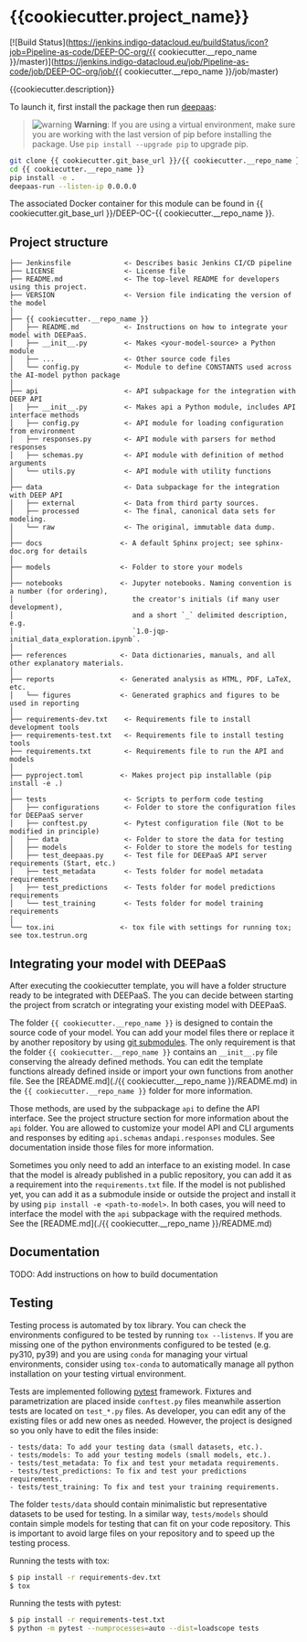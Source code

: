 # {{cookiecutter.project_name}}

[![Build Status](https://jenkins.indigo-datacloud.eu/buildStatus/icon?job=Pipeline-as-code/DEEP-OC-org/{{ cookiecutter.__repo_name }}/master)](https://jenkins.indigo-datacloud.eu/job/Pipeline-as-code/job/DEEP-OC-org/job/{{ cookiecutter.__repo_name }}/job/master)

{{cookiecutter.description}}

To launch it, first install the package then run [deepaas](https://github.com/indigo-dc/DEEPaaS):

> ![warning](https://img.shields.io/badge/Warning-red.svg) **Warning**: If you are using a virtual environment, make sure you are working with the last version of pip before installing the package. Use `pip install --upgrade pip` to upgrade pip.

```bash
git clone {{ cookiecutter.git_base_url }}/{{ cookiecutter.__repo_name }}
cd {{ cookiecutter.__repo_name }}
pip install -e .
deepaas-run --listen-ip 0.0.0.0
```

The associated Docker container for this module can be found in {{ cookiecutter.git_base_url }}/DEEP-OC-{{ cookiecutter.__repo_name }}.

## Project structure

```
├── Jenkinsfile             <- Describes basic Jenkins CI/CD pipeline
├── LICENSE                 <- License file
├── README.md               <- The top-level README for developers using this project.
├── VERSION                 <- Version file indicating the version of the model
│
├── {{ cookiecutter.__repo_name }}
│   ├── README.md           <- Instructions on how to integrate your model with DEEPaaS.
│   ├── __init__.py         <- Makes <your-model-source> a Python module
│   ├── ...                 <- Other source code files
│   └── config.py           <- Module to define CONSTANTS used across the AI-model python package
│
├── api                     <- API subpackage for the integration with DEEP API
│   ├── __init__.py         <- Makes api a Python module, includes API interface methods
│   ├── config.py           <- API module for loading configuration from environment
│   ├── responses.py        <- API module with parsers for method responses
│   ├── schemas.py          <- API module with definition of method arguments
│   └── utils.py            <- API module with utility functions
│
├── data                    <- Data subpackage for the integration with DEEP API
│   ├── external            <- Data from third party sources.
│   ├── processed           <- The final, canonical data sets for modeling.
│   └── raw                 <- The original, immutable data dump.
│
├── docs                   <- A default Sphinx project; see sphinx-doc.org for details
│
├── models                 <- Folder to store your models
│
├── notebooks              <- Jupyter notebooks. Naming convention is a number (for ordering),
│                             the creator's initials (if many user development),
│                             and a short `_` delimited description, e.g.
│                             `1.0-jqp-initial_data_exploration.ipynb`.
│
├── references             <- Data dictionaries, manuals, and all other explanatory materials.
│
├── reports                <- Generated analysis as HTML, PDF, LaTeX, etc.
│   └── figures            <- Generated graphics and figures to be used in reporting
│
├── requirements-dev.txt    <- Requirements file to install development tools
├── requirements-test.txt   <- Requirements file to install testing tools
├── requirements.txt        <- Requirements file to run the API and models
│
├── pyproject.toml         <- Makes project pip installable (pip install -e .)
│
├── tests                   <- Scripts to perform code testing
│   ├── configurations      <- Folder to store the configuration files for DEEPaaS server
│   ├── conftest.py         <- Pytest configuration file (Not to be modified in principle)
│   ├── data                <- Folder to store the data for testing
│   ├── models              <- Folder to store the models for testing
│   ├── test_deepaas.py     <- Test file for DEEPaaS API server requirements (Start, etc.)
│   ├── test_metadata       <- Tests folder for model metadata requirements
│   ├── test_predictions    <- Tests folder for model predictions requirements
│   └── test_training       <- Tests folder for model training requirements
│
└── tox.ini                <- tox file with settings for running tox; see tox.testrun.org
```

## Integrating your model with DEEPaaS

After executing the cookiecutter template, you will have a folder structure
ready to be integrated with DEEPaaS. The you can decide between starting the
project from scratch or integrating your existing model with DEEPaaS.

The folder `{{ cookiecutter.__repo_name }}` is designed to contain the source
code of your model. You can add your model files there or replace it by another
repository by using [git submodules](https://git-scm.com/book/en/v2/Git-Tools-Submodules).
The only requirement is that the folder `{{ cookiecutter.__repo_name }}` contains
an `__init__.py` file conserving the already defined methods. You can edit the
template functions already defined inside or import your own functions from
another file. See the [README.md](./{{ cookiecutter.__repo_name }}/README.md)
in the `{{ cookiecutter.__repo_name }}` folder for more information.

Those methods, are used by the subpackage `api` to define the API interface.
See the project structure section for more information about the `api` folder.
You are allowed to customize your model API and CLI arguments and responses by
editing `api.schemas` and`api.responses` modules. See documentation inside those
files for more information.

Sometimes you only need to add an interface to an existing model. In case that
the model is already published in a public repository, you can add it as a
requirement into the `requirements.txt` file. If the model is not published
yet, you can add it as a submodule inside or outside the project and install
it by using `pip install -e <path-to-model>`. In both cases, you will need to
interface the model with the `api` subpackage with the required methods. See
the [README.md](./{{ cookiecutter.__repo_name }}/README.md)

## Documentation

TODO: Add instructions on how to build documentation

## Testing

Testing process is automated by tox library. You can check the environments
configured to be tested by running `tox --listenvs`. If you are missing one
of the python environments configured to be tested (e.g. py310, py39) and
you are using `conda` for managing your virtual environments, consider using
`tox-conda` to automatically manage all python installation on your testing
virtual environment.

Tests are implemented following [pytest](https://docs.pytest.org) framework.
Fixtures and parametrization are placed inside `conftest.py` files meanwhile
assertion tests are located on `test_*.py` files. As developer, you can edit
any of the existing files or add new ones as needed. However, the project is
designed so you only have to edit the files inside:

    - tests/data: To add your testing data (small datasets, etc.).
    - tests/models: To add your testing models (small models, etc.).
    - tests/test_metadata: To fix and test your metadata requirements.
    - tests/test_predictions: To fix and test your predictions requirements.
    - tests/test_training: To fix and test your training requirements.

The folder `tests/data` should contain minimalistic but representative
datasets to be used for testing. In a similar way, `tests/models` should
contain simple models for testing that can fit on your code repository. This
is important to avoid large files on your repository and to speed up the
testing process.

Running the tests with tox:

```bash
$ pip install -r requirements-dev.txt
$ tox
```

Running the tests with pytest:

```bash
$ pip install -r requirements-test.txt
$ python -m pytest --numprocesses=auto --dist=loadscope tests
```
